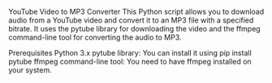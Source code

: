 YouTube Video to MP3 Converter
This Python script allows you to download audio from a YouTube video and convert it to an MP3 file with a specified bitrate. It uses the pytube library for downloading the video and the ffmpeg command-line tool for converting the audio to MP3.

Prerequisites
Python 3.x
pytube library: You can install it using pip install pytube
ffmpeg command-line tool: You need to have ffmpeg installed on your system.
